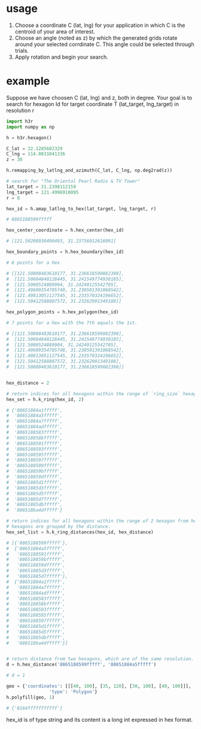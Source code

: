 # usage

1. Choose a coordinate C (lat, lng) for your application in which C is the centroid of your area of interest.
2. Choose an angle (noted as z) by which the generated grids rotate around your selected corrdinate C. This angle could be selected through trials.
3. Apply rotation and begin your search.

# example

Suppose we have choosen C (lat, lng) and z, both in degree.
Your goal is to search for hexagon Id for target coordinate T (lat_target, lng_target) in resolution r

```python
import h3r
import numpy as np

h = h3r.hexagon()

C_lat = 32.1285602329
C_lng = 114.0831041336
z = 30

h.remapping_by_latlng_and_azimuth(C_lat, C_lng, np.deg2rad(z))

# search for "The Oriental Pearl Radio & TV Tower"
lat_target = 31.2398112159
lng_target = 121.4996910095
r = 8

hex_id = h.amap_latlng_to_hex(lat_target, lng_target, r)

# 8865188599fffff

hex_center_coordinate = h.hex_center(hex_id)

# [121.50208930490493, 31.23756012616091]

hex_boundary_points = h.hex_boundary(hex_id)

# 6 points for a hex

# [[121.50808483610177, 31.236618599882398],
#  [121.50604840128445, 31.241549774930185],
#  [121.5000524889904, 31.24249125542705],
#  [121.49609354705748, 31.238501391068542],
#  [121.49813051127545, 31.233570324196652],
#  [121.50412588807572, 31.23262901349188]]

hex_polygon_points = h.hex_polygon(hex_id)

# 7 points for a hex with the 7th equals the 1st.

# [[121.50808483610177, 31.236618599882398],
#  [121.50604840128445, 31.241549774930185],
#  [121.5000524889904, 31.24249125542705],
#  [121.49609354705748, 31.238501391068542],
#  [121.49813051127545, 31.233570324196652],
#  [121.50412588807572, 31.23262901349188],
#  [121.50808483610177, 31.236618599882398]]


hex_distance = 2

# return indices for all hexagons within the range of `ring_size` hexagon from hex_id
hex_set = h.k_ring(hex_id, 2)

# {'88651884a1fffff',
#  '88651884a5fffff',
#  '88651884a7fffff',
#  '88651884adfffff',
#  '8865188583fffff',
#  '886518858bfffff',
#  '8865188591fffff',
#  '8865188593fffff',
#  '8865188595fffff',
#  '8865188597fffff',
#  '8865188599fffff',
#  '886518859bfffff',
#  '886518859dfffff',
#  '88651885d1fffff',
#  '88651885d3fffff',
#  '88651885d5fffff',
#  '88651885d7fffff',
#  '88651885dbfffff',
#  '886518ba4dfffff'}

# return indices for all hexagons within the range of 2 hexagon from hex_id,
# hexagons are grouped by the distance.
hex_set_list = h.k_ring_distances(hex_id, hex_distance)

# [{'8865188599fffff'},
#  {'88651884a5fffff',
#   '8865188591fffff',
#   '886518859bfffff',
#   '886518859dfffff',
#   '88651885d3fffff',
#   '88651885d7fffff'},
#  {'88651884a1fffff',
#   '88651884a7fffff',
#   '88651884adfffff',
#   '8865188583fffff',
#   '886518858bfffff',
#   '8865188593fffff',
#   '8865188595fffff',
#   '8865188597fffff',
#   '88651885d1fffff',
#   '88651885d5fffff',
#   '88651885dbfffff',
#   '886518ba4dfffff'}]


# return distance from two hexagons, which are of the same resolution.
d = h.hex_distance('8865188599fffff', '88651884a5fffff')

# d = 1

geo = {'coordinates': [[[40, 100], [35, 120], [30, 100], [40, 100]]],
                'type': 'Polygon'}
h.polyfill(geo, 1)

# {'8164fffffffffff'}
```

hex_id is of type string and its content is a long int expressed in hex format.
